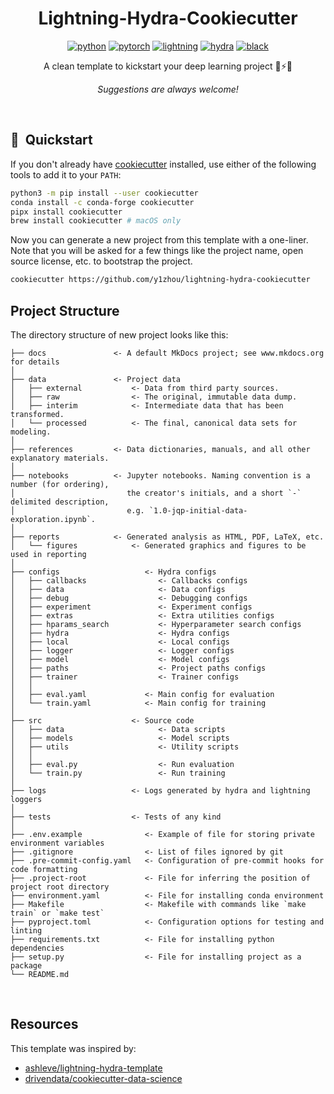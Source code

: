 <div align="center">

# Lightning-Hydra-Cookiecutter

[![python](https://img.shields.io/badge/-Python_3.8_%7C_3.9_%7C_3.10_%7C_3.11-blue?logo=python&logoColor=white)](https://github.com/pre-commit/pre-commit)
[![pytorch](https://img.shields.io/badge/PyTorch_2.0+-ee4c2c?logo=pytorch&logoColor=white)](https://pytorch.org/get-started/locally/)
[![lightning](https://img.shields.io/badge/-Lightning_2.0+-792ee5?logo=pytorchlightning&logoColor=white)](https://pytorchlightning.ai/)
[![hydra](https://img.shields.io/badge/Config-Hydra_1.3-89b8cd)](https://hydra.cc/)
[![black](https://img.shields.io/badge/Code%20Style-Black-black.svg?labelColor=gray)](https://black.readthedocs.io/en/stable/)

A clean template to kickstart your deep learning project 🚀⚡🔥<br>

_Suggestions are always welcome!_

</div>

<br>

## 🚀  Quickstart

If you don't already have [cookiecutter](https://cookiecutter.readthedocs.io/en/stable/README.html) installed, use either of the following tools to add it to your `PATH`:

```bash
python3 -m pip install --user cookiecutter
conda install -c conda-forge cookiecutter
pipx install cookiecutter
brew install cookiecutter # macOS only
```

Now you can generate a new project from this template with a one-liner. Note that you will be asked for a few things like the project name, open source license, etc. to bootstrap the project.

```bash
cookiecutter https://github.com/y1zhou/lightning-hydra-cookiecutter
```

## Project Structure

The directory structure of new project looks like this:

```
├── docs               <- A default MkDocs project; see www.mkdocs.org for details
│
├── data               <- Project data
│   ├── external           <- Data from third party sources.
│   ├── raw                <- The original, immutable data dump.
│   ├── interim            <- Intermediate data that has been transformed.
│   └── processed          <- The final, canonical data sets for modeling.
│
├── references         <- Data dictionaries, manuals, and all other explanatory materials.
│
├── notebooks          <- Jupyter notebooks. Naming convention is a number (for ordering),
│                         the creator's initials, and a short `-` delimited description,
│                         e.g. `1.0-jqp-initial-data-exploration.ipynb`.
│
├── reports            <- Generated analysis as HTML, PDF, LaTeX, etc.
│   └── figures            <- Generated graphics and figures to be used in reporting
│
├── configs                   <- Hydra configs
│   ├── callbacks                <- Callbacks configs
│   ├── data                     <- Data configs
│   ├── debug                    <- Debugging configs
│   ├── experiment               <- Experiment configs
│   ├── extras                   <- Extra utilities configs
│   ├── hparams_search           <- Hyperparameter search configs
│   ├── hydra                    <- Hydra configs
│   ├── local                    <- Local configs
│   ├── logger                   <- Logger configs
│   ├── model                    <- Model configs
│   ├── paths                    <- Project paths configs
│   ├── trainer                  <- Trainer configs
│   │
│   ├── eval.yaml             <- Main config for evaluation
│   └── train.yaml            <- Main config for training
│
├── src                    <- Source code
│   ├── data                     <- Data scripts
│   ├── models                   <- Model scripts
│   ├── utils                    <- Utility scripts
│   │
│   ├── eval.py                  <- Run evaluation
│   └── train.py                 <- Run training
│
├── logs                   <- Logs generated by hydra and lightning loggers
│
├── tests                  <- Tests of any kind
│
├── .env.example              <- Example of file for storing private environment variables
├── .gitignore                <- List of files ignored by git
├── .pre-commit-config.yaml   <- Configuration of pre-commit hooks for code formatting
├── .project-root             <- File for inferring the position of project root directory
├── environment.yaml          <- File for installing conda environment
├── Makefile                  <- Makefile with commands like `make train` or `make test`
├── pyproject.toml            <- Configuration options for testing and linting
├── requirements.txt          <- File for installing python dependencies
├── setup.py                  <- File for installing project as a package
└── README.md
```

<br>

## Resources

This template was inspired by:

- [ashleve/lightning-hydra-template](https://github.com/ashleve/lightning-hydra-template)
- [drivendata/cookiecutter-data-science](https://github.com/drivendata/cookiecutter-data-science)
